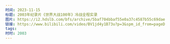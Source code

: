 ```yaml
---
时间: 2023-11-15
标题: 2003年纪录片《世界大战100年》冷战全程实录
图片: https://i2.hdslb.com/bfs/archive/5baf704bbaf55e0a37c4587b55c69daeecceb5f9.png@518w_290h_1c_!web-video-share-cover.webp
链接: https://www.bilibili.com/video/BV1jd4y1B73u?p=3&spm_id_from=pageDriver&vd_source=e815fa5e2c428a98163e9d19be40ec58
tags: 
时时: 2003
---
```




